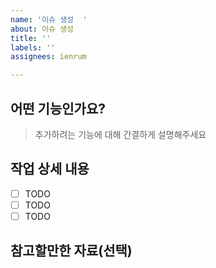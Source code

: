 ```yaml
---
name: '이슈 생성  '
about: 이슈 생성
title: ''
labels: ''
assignees: ienrum

---
```


## 어떤 기능인가요?

> 추가하려는 기능에 대해 간결하게 설명해주세요

## 작업 상세 내용

- [ ] TODO
- [ ] TODO
- [ ] TODO

## 참고할만한 자료(선택)
